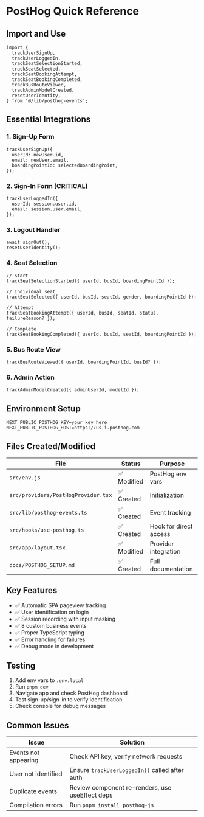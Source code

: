 # PostHog Quick Reference

## Import and Use

```tsx
import { 
  trackUserSignUp,
  trackUserLoggedIn,
  trackSeatSelectionStarted,
  trackSeatSelected,
  trackSeatBookingAttempt,
  trackSeatBookingCompleted,
  trackBusRouteViewed,
  trackAdminModelCreated,
  resetUserIdentity,
} from '@/lib/posthog-events';
```

## Essential Integrations

### 1. Sign-Up Form
```tsx
trackUserSignUp({
  userId: newUser.id,
  email: newUser.email,
  boardingPointId: selectedBoardingPoint,
});
```

### 2. Sign-In Form (CRITICAL)
```tsx
trackUserLoggedIn({
  userId: session.user.id,
  email: session.user.email,
});
```

### 3. Logout Handler
```tsx
await signOut();
resetUserIdentity();
```

### 4. Seat Selection
```tsx
// Start
trackSeatSelectionStarted({ userId, busId, boardingPointId });

// Individual seat
trackSeatSelected({ userId, busId, seatId, gender, boardingPointId });

// Attempt
trackSeatBookingAttempt({ userId, busId, seatId, status, failureReason? });

// Complete
trackSeatBookingCompleted({ userId, busId, seatId, boardingPointId });
```

### 5. Bus Route View
```tsx
trackBusRouteViewed({ userId, boardingPointId, busId? });
```

### 6. Admin Action
```tsx
trackAdminModelCreated({ adminUserId, modelId });
```

## Environment Setup

```env
NEXT_PUBLIC_POSTHOG_KEY=your_key_here
NEXT_PUBLIC_POSTHOG_HOST=https://us.i.posthog.com
```

## Files Created/Modified

| File | Status | Purpose |
|------|--------|---------|
| `src/env.js` | ✅ Modified | PostHog env vars |
| `src/providers/PostHogProvider.tsx` | ✅ Created | Initialization |
| `src/lib/posthog-events.ts` | ✅ Created | Event tracking |
| `src/hooks/use-posthog.ts` | ✅ Created | Hook for direct access |
| `src/app/layout.tsx` | ✅ Modified | Provider integration |
| `docs/POSTHOG_SETUP.md` | ✅ Created | Full documentation |

## Key Features

- ✅ Automatic SPA pageview tracking
- ✅ User identification on login
- ✅ Session recording with input masking
- ✅ 8 custom business events
- ✅ Proper TypeScript typing
- ✅ Error handling for failures
- ✅ Debug mode in development

## Testing

1. Add env vars to `.env.local`
2. Run `pnpm dev`
3. Navigate app and check PostHog dashboard
4. Test sign-up/sign-in to verify identification
5. Check console for debug messages

## Common Issues

| Issue | Solution |
|-------|----------|
| Events not appearing | Check API key, verify network requests |
| User not identified | Ensure `trackUserLoggedIn()` called after auth |
| Duplicate events | Review component re-renders, use useEffect deps |
| Compilation errors | Run `pnpm install posthog-js` |

